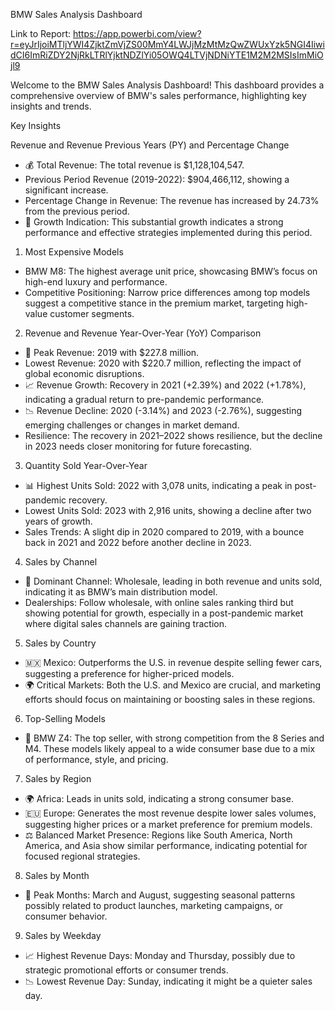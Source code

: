 BMW Sales Analysis Dashboard

Link to Report: https://app.powerbi.com/view?r=eyJrIjoiMTljYWI4ZjktZmVjZS00MmY4LWJjMzMtMzQwZWUxYzk5NGI4IiwidCI6ImRiZDY2NjRkLTRlYjktNDZlYi05OWQ4LTVjNDNiYTE1M2M2MSIsImMiOjl9

Welcome to the BMW Sales Analysis Dashboard! This dashboard provides a comprehensive overview of BMW's sales performance, highlighting key insights and trends.

Key Insights

Revenue and Revenue Previous Years (PY) and Percentage Change
- 💰 Total Revenue: The total revenue is $1,128,104,547.
-   Previous Period Revenue (2019-2022): $904,466,112, showing a significant increase.
-   Percentage Change in Revenue: The revenue has increased by 24.73% from the previous period.
- 🚀 Growth Indication: This substantial growth indicates a strong performance and effective strategies implemented during this period.

1. Most Expensive Models
-  BMW M8: The highest average unit price, showcasing BMW’s focus on high-end luxury and performance.
-  Competitive Positioning: Narrow price differences among top models suggest a competitive stance in the premium market, targeting high-value customer segments.

2. Revenue and Revenue Year-Over-Year (YoY) Comparison
- 📅 Peak Revenue: 2019 with $227.8 million.
-   Lowest Revenue: 2020 with $220.7 million, reflecting the impact of global economic disruptions.
- 📈 Revenue Growth: Recovery in 2021 (+2.39%) and 2022 (+1.78%), indicating a gradual return to pre-pandemic performance.
- 📉 Revenue Decline: 2020 (-3.14%) and 2023 (-2.76%), suggesting emerging challenges or changes in market demand.
-   Resilience: The recovery in 2021–2022 shows resilience, but the decline in 2023 needs closer monitoring for future forecasting.

3. Quantity Sold Year-Over-Year
- 📊 Highest Units Sold: 2022 with 3,078 units, indicating a peak in post-pandemic recovery.
-   Lowest Units Sold: 2023 with 2,916 units, showing a decline after two years of growth.
-   Sales Trends: A slight dip in 2020 compared to 2019, with a bounce back in 2021 and 2022 before another decline in 2023.

4. Sales by Channel
- 🛒 Dominant Channel: Wholesale, leading in both revenue and units sold, indicating it as BMW’s main distribution model.
-   Dealerships: Follow wholesale, with online sales ranking third but showing potential for growth, especially in a post-pandemic market where digital sales channels are gaining traction.

5. Sales by Country
- 🇲🇽 Mexico: Outperforms the U.S. in revenue despite selling fewer cars, suggesting a preference for higher-priced models.
- 🌍 Critical Markets: Both the U.S. and Mexico are crucial, and marketing efforts should focus on maintaining or boosting sales in these regions.

6. Top-Selling Models
- 🚗 BMW Z4: The top seller, with strong competition from the 8 Series and M4. These models likely appeal to a wide consumer base due to a mix of performance, style, and pricing.

7. Sales by Region
- 🌍 Africa: Leads in units sold, indicating a strong consumer base.
- 🇪🇺 Europe: Generates the most revenue despite lower sales volumes, suggesting higher prices or a market preference for premium models.
- ⚖️ Balanced Market Presence: Regions like South America, North America, and Asia show similar performance, indicating potential for focused regional strategies.

8. Sales by Month
- 📅 Peak Months: March and August, suggesting seasonal patterns possibly related to product launches, marketing campaigns, or consumer behavior.

9. Sales by Weekday
- 📈 Highest Revenue Days: Monday and Thursday, possibly due to strategic promotional efforts or consumer trends.
- 📉 Lowest Revenue Day: Sunday, indicating it might be a quieter sales day.

